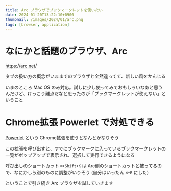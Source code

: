 ```yaml
---
title: Arc ブラウザでブックマークレットを使いたい
date: 2024-01-20T13:22:10+0900
thumbnail: /images/2024/01/arc.png
tags: [browser, application]
---
```


# なにかと話題のブラウザ、Arc

<https://arc.net/>

タブの扱い方の概念がいままでのブラウザと全然違ってて、新しい風をかんじる

いまのところ Mac OS のみ対応。試しに少し使ってみておもしろいなあと思うんだけど、けっこう難点だなと思ったのが「ブックマークレットが使えない」ということ

# Chrome拡張 Powerlet で対処できる

[Powerlet](https://chromewebstore.google.com/detail/powerlet/ofecodkcadbenmiknnidnfepbblapgkn) という Chrome拡張を使うとなんとかなりそう

この拡張を呼び出すと、すでにブックマークに入っているブックマークレットの一覧がポップアップで表示され、選択して実行できるようになる

呼び出しのショートカット `⌘+Shift+K` は Arc側のショートカットと被ってるので、なにかしら別のものに調整がいりそう (自分はいったん `⌘+B` にした)

ということで引き続き Arc ブラウザを試していきます
